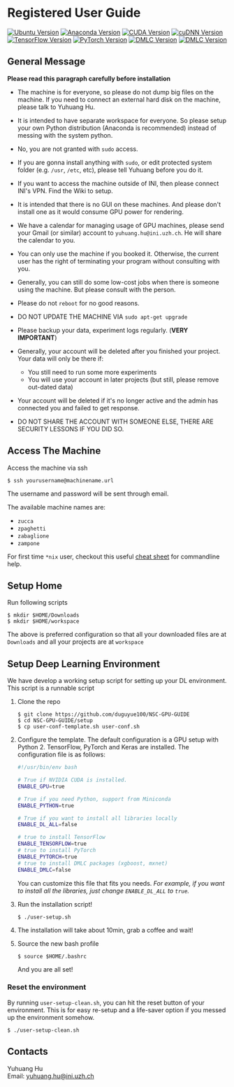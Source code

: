 # Registered User Guide

[![Ubuntu Version](https://img.shields.io/badge/Ubuntu%20Server-18.04-yellowgreen.svg)](https://launchpad.net/ubuntu/+mirror/releases.ubuntu.csg.uzh.ch-releases)
[![Anaconda Version](https://img.shields.io/badge/Miniconda-4.8.2-orange.svg)](https://repo.anaconda.com/miniconda/)
[![CUDA Version](https://img.shields.io/badge/CUDA-10.2-blue.svg)](https://developer.nvidia.com/cuda-downloads)
[![cuDNN Version](https://img.shields.io/badge/cuDNN-7.6.5-blue.svg)](https://developer.nvidia.com/cuda-downloads)
[![TensorFlow Version](https://img.shields.io/badge/TensorFlow-2.2-yellow.svg)](https://www.tensorflow.org/)
[![PyTorch Version](https://img.shields.io/badge/PyTorch-1.5-yellow.svg)](http://pytorch.org/)
[![DMLC Version](https://img.shields.io/badge/xgboost-1.1.1-yellow.svg)](https://xgboost.readthedocs.io/en/latest/)
[![DMLC Version](https://img.shields.io/badge/mxnet-1.6-yellow.svg)](https://mxnet.incubator.apache.org/)


## General Message

__Please read this paragraph carefully before installation__

+ The machine is for everyone, so please do not dump big files on the machine.
If you need to connect an external hard disk on the machine, please talk to Yuhuang Hu.

+ It is intended to have separate workspace for everyone. So please setup your own Python
distribution (Anaconda is recommended) instead of messing with the system python.

+ No, you are not granted with `sudo` access.

+ If you are gonna install anything with `sudo`, or edit protected system folder (e.g. `/usr`, `/etc`, etc),
please tell Yuhuang before you do it.

+ If you want to access the machine outside of INI, then please connect INI's VPN.
Find the Wiki to setup.

+ It is intended that there is no GUI on these machines. And please don't install one as it would consume GPU power for rendering.

+ We have a calendar for managing usage of GPU machines, please send your Gmail (or similar) account to `yuhuang.hu@ini.uzh.ch`.
He will share the calendar to you.

+ You can only use the machine if you booked it. Otherwise, the current user has the
right of terminating your program without consulting with you.

+ Generally, you can still do some low-cost jobs when there is someone using the machine.
But please consult with the person.

+ Please do not `reboot` for no good reasons.

+ DO NOT UPDATE THE MACHINE VIA `sudo apt-get upgrade`

+ Please backup your data, experiment logs regularly. (__VERY IMPORTANT__)

+ Generally, your account will be deleted after you finished your project.
Your data will only be there if:
    + You still need to run some more experiments
    + You will use your account in later projects (but still, please remove out-dated data)

+ Your account will be deleted if it's no longer active and the admin has connected you and failed to get response.

+ DO NOT SHARE THE ACCOUNT WITH SOMEONE ELSE, THERE ARE SECURITY LESSONS IF YOU DID SO.

## Access The Machine

Access the machine via ssh

```
$ ssh yourusername@machinename.url
```

The username and password will be sent through email.

The available machine names are:

+ `zucca`
+ `zpaghetti`
+ `zabaglione`
+ `zampone`

For first time `*nix` user, checkout this useful [cheat sheet](https://www.cheatography.com/davechild/cheat-sheets/linux-command-line/) for commandline help.

## Setup Home

Run following scripts

```
$ mkdir $HOME/Downloads
$ mkdir $HOME/workspace
```

The above is preferred configuration so that all your downloaded files are
at `Downloads` and all your projects are at `workspace`

## Setup Deep Learning Environment

We have develop a working setup script for setting up your DL environment.
This script is a runnable script 

1. Clone the repo

    ```
    $ git clone https://github.com/duguyue100/NSC-GPU-GUIDE
    $ cd NSC-GPU-GUIDE/setup
    $ cp user-conf-template.sh user-conf.sh
    ```
2. Configure the template. The default configuration is a GPU setup with Python 2. TensorFlow, PyTorch and Keras are installed. The configuration file is as follows:

    ```bash
    #!/usr/bin/env bash

    # True if NVIDIA CUDA is installed.
    ENABLE_GPU=true

    # True if you need Python, support from Miniconda
    ENABLE_PYTHON=true

    # True if you want to install all libraries locally
    ENABLE_DL_ALL=false

    # true to install TensorFlow
    ENABLE_TENSORFLOW=true
    # true to install PyTorch
    ENABLE_PYTORCH=true
    # true to install DMLC packages (xgboost, mxnet)
    ENABLE_DMLC=false
    ```

    You can customize this file that fits you needs. _For example, if you want to install all the libraries, just change `ENABLE_DL_ALL` to `true`._

3. Run the installation script!

    ```
    $ ./user-setup.sh
    ```

4. The installation will take about 10min, grab a coffee and wait!

5. Source the new bash profile

    ```
    $ source $HOME/.bashrc
    ```

    And you are all set!


### Reset the environment

By running `user-setup-clean.sh`, you can hit the reset button of your environment.
This is for easy re-setup and a life-saver option if you messed up the environment somehow.

```
$ ./user-setup-clean.sh
```

## Contacts

Yuhuang Hu  
Email: yuhuang.hu@ini.uzh.ch
